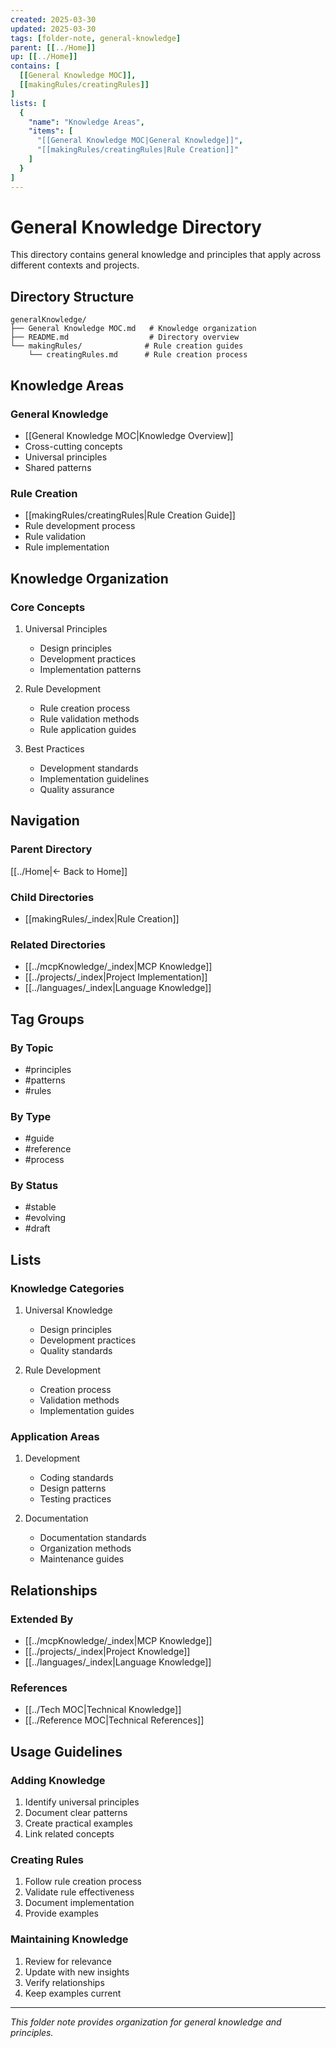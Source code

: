 ```yaml
---
created: 2025-03-30
updated: 2025-03-30
tags: [folder-note, general-knowledge]
parent: [[../Home]]
up: [[../Home]]
contains: [
  [[General Knowledge MOC]],
  [[makingRules/creatingRules]]
]
lists: [
  {
    "name": "Knowledge Areas",
    "items": [
      "[[General Knowledge MOC|General Knowledge]]",
      "[[makingRules/creatingRules|Rule Creation]]"
    ]
  }
]
---
```


# General Knowledge Directory

This directory contains general knowledge and principles that apply across different contexts and projects.

## Directory Structure

```
generalKnowledge/
├── General Knowledge MOC.md   # Knowledge organization
├── README.md                  # Directory overview
└── makingRules/              # Rule creation guides
    └── creatingRules.md      # Rule creation process
```

## Knowledge Areas

### General Knowledge

- [[General Knowledge MOC|Knowledge Overview]]
- Cross-cutting concepts
- Universal principles
- Shared patterns

### Rule Creation

- [[makingRules/creatingRules|Rule Creation Guide]]
- Rule development process
- Rule validation
- Rule implementation

## Knowledge Organization

### Core Concepts

1. Universal Principles
   - Design principles
   - Development practices
   - Implementation patterns

2. Rule Development
   - Rule creation process
   - Rule validation methods
   - Rule application guides

3. Best Practices
   - Development standards
   - Implementation guidelines
   - Quality assurance

## Navigation

### Parent Directory

[[../Home|← Back to Home]]

### Child Directories

- [[makingRules/_index|Rule Creation]]

### Related Directories

- [[../mcpKnowledge/_index|MCP Knowledge]]
- [[../projects/_index|Project Implementation]]
- [[../languages/_index|Language Knowledge]]

## Tag Groups

### By Topic

- #principles
- #patterns
- #rules

### By Type

- #guide
- #reference
- #process

### By Status

- #stable
- #evolving
- #draft

## Lists

### Knowledge Categories

1. Universal Knowledge
   - Design principles
   - Development practices
   - Quality standards

2. Rule Development
   - Creation process
   - Validation methods
   - Implementation guides

### Application Areas

1. Development
   - Coding standards
   - Design patterns
   - Testing practices

2. Documentation
   - Documentation standards
   - Organization methods
   - Maintenance guides

## Relationships

### Extended By

- [[../mcpKnowledge/_index|MCP Knowledge]]
- [[../projects/_index|Project Knowledge]]
- [[../languages/_index|Language Knowledge]]

### References

- [[../Tech MOC|Technical Knowledge]]
- [[../Reference MOC|Technical References]]

## Usage Guidelines

### Adding Knowledge

1. Identify universal principles
2. Document clear patterns
3. Create practical examples
4. Link related concepts

### Creating Rules

1. Follow rule creation process
2. Validate rule effectiveness
3. Document implementation
4. Provide examples

### Maintaining Knowledge

1. Review for relevance
2. Update with new insights
3. Verify relationships
4. Keep examples current

---

_This folder note provides organization for general knowledge and principles._
